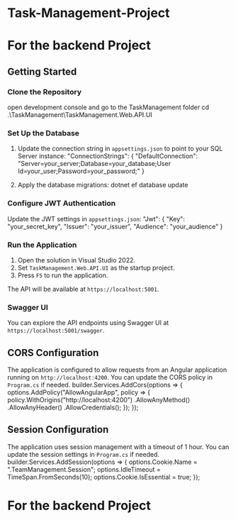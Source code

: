 # Task-Management-Project
# For the backend Project 

## Getting Started

### Clone the Repository
open development console and go to the TaskManagement folder
cd .\TaskManagement\TaskManagement.Web.API.UI

### Set Up the Database

1. Update the connection string in `appsettings.json` to point to your SQL Server instance:
"ConnectionStrings": {
  "DefaultConnection": "Server=your_server;Database=your_database;User Id=your_user;Password=your_password;"
}

2. Apply the database migrations:
 dotnet ef database update  


### Configure JWT Authentication

Update the JWT settings in `appsettings.json`:
"Jwt": { "Key": "your_secret_key", "Issuer": "your_issuer", "Audience": "your_audience" }


### Run the Application

1. Open the solution in Visual Studio 2022.
2. Set `TaskManagement.Web.API.UI` as the startup project.
3. Press `F5` to run the application.

The API will be available at `https://localhost:5001`.

### Swagger UI

You can explore the API endpoints using Swagger UI at `https://localhost:5001/swagger`.

## CORS Configuration

The application is configured to allow requests from an Angular application running on `http://localhost:4200`. You can update the CORS policy in `Program.cs` if needed.
builder.Services.AddCors(options => { options.AddPolicy("AllowAngularApp", policy => { policy.WithOrigins("http://localhost:4200") .AllowAnyMethod() .AllowAnyHeader() .AllowCredentials(); }); });


## Session Configuration
The application uses session management with a timeout of 1 hour. You can update the session settings in `Program.cs` if needed.
builder.Services.AddSession(options => { options.Cookie.Name = ".TeamManagement.Session"; options.IdleTimeout = TimeSpan.FromSeconds(10); options.Cookie.IsEssential = true; });

# For the backend Project 


    
